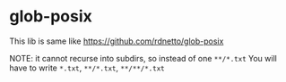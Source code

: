 # glob-posix

This lib is same like https://github.com/rdnetto/glob-posix

NOTE: it cannot recurse into subdirs, so instead of one `**/*.txt` You will have to write `*.txt`, `**/*.txt`, `**/**/*.txt`
